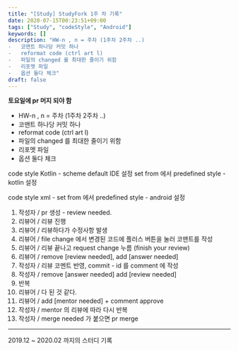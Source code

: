 ```yaml
---
title: "[Study] StudyFork 1주 차 기록"
date: 2020-07-15T00:23:51+09:00
tags: ["Study", "codeStyle", "Android"]
keywords: []
description: "HW-n , n = 주차 (1주차 2주차 ..)
-   코맨트 하나당 커밋 하나
-   reformat code (ctrl art l)
-   파일의 changed 를 최대한 줄이기 위함
-   리포멧 파일
-   옵션 둘다 체크"
draft: false
---
```

**토요일에 pr 머지 되야 함**

-   HW-n , n = 주차 (1주차 2주차 ..)
-   코맨트 하나당 커밋 하나
-   reformat code (ctrl art l)
-   파일의 changed 를 최대한 줄이기 위함
-   리포멧 파일
-   옵션 둘다 체크

code style Kotlin - scheme default IDE 설정 set from 에서 predefined style - kotlin 설정

code style xml - set from 에서 predefined style - android 설정

1.  작성자 / pr 생성 - review needed.
2.  리뷰어 / 리뷰 진행
3.  리뷰어 / 리뷰하다가 수정사항 발생
4.  리뷰어 / file change 에서 변경된 코드에 플러스 버튼을 눌러 코맨트를 작성
5.  리뷰어 / 리뷰 끝나고 request change 누름 (finish your review)
6.  리뷰어 / remove [review needed], add [answer needed]
7.  작성자 / 리뷰 코멘트 반영, commit - id 를 comment 에 작성
8.  작성자 / remove [answer needed] add [review needed]
9.  반복
10.  리뷰어 / 다 된 것 같다.
11.  리뷰어 / add [mentor needed] + comment approve
12.  작성자 / mentor 의 리뷰에 따라 다시 반복
13.  작성자 / merge needed 가 붙으면 pr merge

---
<footnote>2019.12 ~ 2020.02 까지의 스터디 기록</footnote>